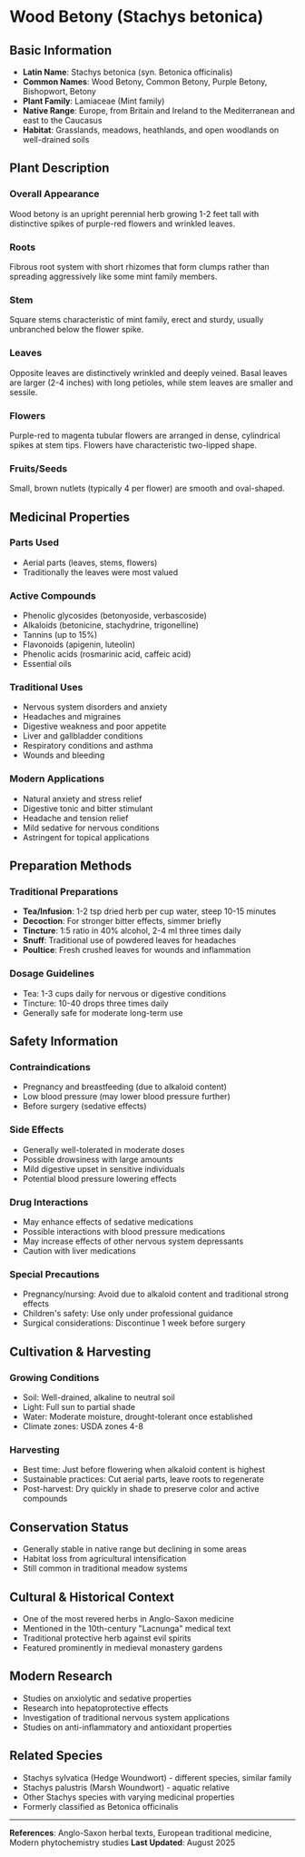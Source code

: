 # Wood Betony (Stachys betonica)

## Basic Information
- **Latin Name**: Stachys betonica (syn. Betonica officinalis)
- **Common Names**: Wood Betony, Common Betony, Purple Betony, Bishopwort, Betony
- **Plant Family**: Lamiaceae (Mint family)
- **Native Range**: Europe, from Britain and Ireland to the Mediterranean and east to the Caucasus
- **Habitat**: Grasslands, meadows, heathlands, and open woodlands on well-drained soils

## Plant Description

### Overall Appearance
Wood betony is an upright perennial herb growing 1-2 feet tall with distinctive spikes of purple-red flowers and wrinkled leaves.

### Roots
Fibrous root system with short rhizomes that form clumps rather than spreading aggressively like some mint family members.

### Stem
Square stems characteristic of mint family, erect and sturdy, usually unbranched below the flower spike.

### Leaves
Opposite leaves are distinctively wrinkled and deeply veined. Basal leaves are larger (2-4 inches) with long petioles, while stem leaves are smaller and sessile.

### Flowers
Purple-red to magenta tubular flowers are arranged in dense, cylindrical spikes at stem tips. Flowers have characteristic two-lipped shape.

### Fruits/Seeds
Small, brown nutlets (typically 4 per flower) are smooth and oval-shaped.

## Medicinal Properties

### Parts Used
- Aerial parts (leaves, stems, flowers)
- Traditionally the leaves were most valued

### Active Compounds
- Phenolic glycosides (betonyoside, verbascoside)
- Alkaloids (betonicine, stachydrine, trigonelline)
- Tannins (up to 15%)
- Flavonoids (apigenin, luteolin)
- Phenolic acids (rosmarinic acid, caffeic acid)
- Essential oils

### Traditional Uses
- Nervous system disorders and anxiety
- Headaches and migraines
- Digestive weakness and poor appetite
- Liver and gallbladder conditions
- Respiratory conditions and asthma
- Wounds and bleeding

### Modern Applications
- Natural anxiety and stress relief
- Digestive tonic and bitter stimulant
- Headache and tension relief
- Mild sedative for nervous conditions
- Astringent for topical applications

## Preparation Methods

### Traditional Preparations
- **Tea/Infusion**: 1-2 tsp dried herb per cup water, steep 10-15 minutes
- **Decoction**: For stronger bitter effects, simmer briefly
- **Tincture**: 1:5 ratio in 40% alcohol, 2-4 ml three times daily
- **Snuff**: Traditional use of powdered leaves for headaches
- **Poultice**: Fresh crushed leaves for wounds and inflammation

### Dosage Guidelines
- Tea: 1-3 cups daily for nervous or digestive conditions
- Tincture: 10-40 drops three times daily
- Generally safe for moderate long-term use

## Safety Information

### Contraindications
- Pregnancy and breastfeeding (due to alkaloid content)
- Low blood pressure (may lower blood pressure further)
- Before surgery (sedative effects)

### Side Effects
- Generally well-tolerated in moderate doses
- Possible drowsiness with large amounts
- Mild digestive upset in sensitive individuals
- Potential blood pressure lowering effects

### Drug Interactions
- May enhance effects of sedative medications
- Possible interactions with blood pressure medications
- May increase effects of other nervous system depressants
- Caution with liver medications

### Special Precautions
- Pregnancy/nursing: Avoid due to alkaloid content and traditional strong effects
- Children's safety: Use only under professional guidance
- Surgical considerations: Discontinue 1 week before surgery

## Cultivation & Harvesting

### Growing Conditions
- Soil: Well-drained, alkaline to neutral soil
- Light: Full sun to partial shade
- Water: Moderate moisture, drought-tolerant once established
- Climate zones: USDA zones 4-8

### Harvesting
- Best time: Just before flowering when alkaloid content is highest
- Sustainable practices: Cut aerial parts, leave roots to regenerate
- Post-harvest: Dry quickly in shade to preserve color and active compounds

## Conservation Status
- Generally stable in native range but declining in some areas
- Habitat loss from agricultural intensification
- Still common in traditional meadow systems

## Cultural & Historical Context
- One of the most revered herbs in Anglo-Saxon medicine
- Mentioned in the 10th-century "Lacnunga" medical text
- Traditional protective herb against evil spirits
- Featured prominently in medieval monastery gardens

## Modern Research
- Studies on anxiolytic and sedative properties
- Research into hepatoprotective effects
- Investigation of traditional nervous system applications
- Studies on anti-inflammatory and antioxidant properties

## Related Species
- Stachys sylvatica (Hedge Woundwort) - different species, similar family
- Stachys palustris (Marsh Woundwort) - aquatic relative
- Other Stachys species with varying medicinal properties
- Formerly classified as Betonica officinalis

---

**References**: Anglo-Saxon herbal texts, European traditional medicine, Modern phytochemistry studies
**Last Updated**: August 2025